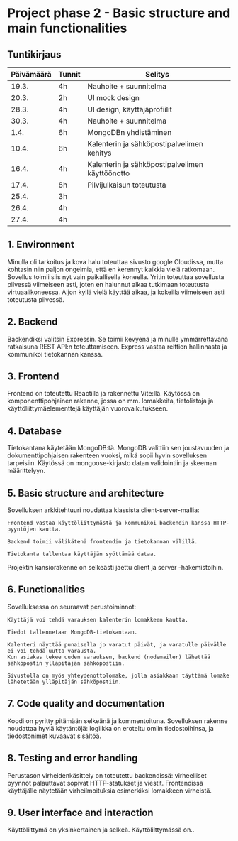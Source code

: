 # Project phase 2 - Basic structure and main functionalities

## Tuntikirjaus

| Päivämäärä | Tunnit | Selitys |
|-------------|--------|---------|
| 19.3.       | 4h     | Nauhoite + suunnitelma |
| 20.3.       | 2h     | UI mock design |
| 28.3.       | 4h     | UI design, käyttäjäprofiilit |
| 30.3.       | 4h     | Nauhoite + suunnitelma |
| 1.4.        | 6h     | MongoDBn yhdistäminen |
| 10.4.       | 6h     | Kalenterin ja sähköpostipalvelimen kehitys |
| 16.4.       | 4h     | Kalenterin ja sähköpostipalvelimen käyttöönotto |
| 17.4.       | 8h     | Pilvijulkaisun toteutusta |
| 25.4.       | 3h     |  |
| 26.4.       | 4h     |  |
| 27.4.       | 4h     |  |



## 1. Environment

Minulla oli tarkoitus ja kova halu toteuttaa sivusto google Cloudissa, mutta kohtasin niin paljon ongelmia, että en kerennyt kaikkia vielä ratkomaan. Sovellus toimii siis nyt vain paikallisella koneella. Yritin toteuttaa sovellusta pilvessä viimeiseen asti, joten en halunnut alkaa tutkimaan toteutusta virtuaalikoneessa. Aijon kyllä vielä käyttää aikaa, ja kokeilla viimeiseen asti toteutusta pilvessä. 

## 2. Backend

Backendiksi valitsin Expressin. Se toimii kevyenä ja minulle ymmärrettävänä ratkaisuna REST API:n toteuttamiseen. Express vastaa reittien hallinnasta ja kommunikoi tietokannan kanssa.

## 3. Frontend

Frontend on toteutettu Reactilla ja rakennettu Vite:llä. Käytössä on komponenttipohjainen rakenne, jossa on mm. lomakkeita, tietolistoja ja käyttöliittymäelementtejä käyttäjän vuorovaikutukseen. 

## 4. Database

Tietokantana käytetään MongoDB:tä. MongoDB valittiin sen joustavuuden ja dokumenttipohjaisen rakenteen vuoksi, mikä sopii hyvin sovelluksen tarpeisiin. Käytössä on mongoose-kirjasto datan validointiin ja skeeman määrittelyyn. 

## 5. Basic structure and architecture

Sovelluksen arkkitehtuuri noudattaa klassista client-server-mallia:

    Frontend vastaa käyttöliittymästä ja kommunikoi backendin kanssa HTTP-pyyntöjen kautta.

    Backend toimii välikätenä frontendin ja tietokannan välillä.

    Tietokanta tallentaa käyttäjän syöttämää dataa.

Projektin kansiorakenne on selkeästi jaettu client ja server -hakemistoihin.

## 6. Functionalities

Sovelluksessa on seuraavat perustoiminnot:

    Käyttäjä voi tehdä varauksen kalenterin lomakkeen kautta.

    Tiedot tallennetaan MongoDB-tietokantaan.

    Kalenteri näyttää punaisella jo varatut päivät, ja varatulle päivälle ei voi tehdä uutta varausta.
    Kun asiakas tekee uuden varauksen, backend (nodemailer) lähettää sähköpostin ylläpitäjän sähköpostiin.

    Sivustolla on myös yhteydenottolomake, jolla asiakkaan täyttämä lomake lähetetään ylläpitäjän sähköpostiin.
    

## 7. Code quality and documentation

Koodi on pyritty pitämään selkeänä ja kommentoituna. Sovelluksen rakenne noudattaa hyviä käytäntöjä: logiikka on eroteltu omiin tiedostoihinsa, ja tiedostonimet kuvaavat sisältöä.

## 8. Testing and error handling

Perustason virheidenkäsittely on toteutettu backendissä: virheelliset pyynnöt palauttavat sopivat HTTP-statukset ja viestit. Frontendissä käyttäjälle näytetään virheilmoituksia esimerkiksi lomakkeen virheistä. 

## 9. User interface and interaction

Käyttöliittymä on yksinkertainen ja selkeä. Käyttöliittymässä on.. 